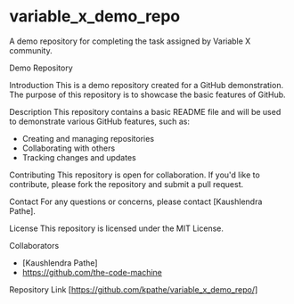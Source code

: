 # variable_x_demo_repo
A demo repository for completing the task assigned by Variable X community.


Demo Repository


Introduction
This is a demo repository created for a GitHub demonstration. The purpose of this repository is to showcase the basic features of GitHub.

Description
This repository contains a basic README file and will be used to demonstrate various GitHub features, such as:

- Creating and managing repositories
- Collaborating with others
- Tracking changes and updates

Contributing
This repository is open for collaboration. If you'd like to contribute, please fork the repository and submit a pull request.

Contact
For any questions or concerns, please contact [Kaushlendra Pathe].

License
This repository is licensed under the MIT License.

Collaborators
- [Kaushlendra Pathe]
- https://github.com/the-code-machine

Repository Link
[https://github.com/kpathe/variable_x_demo_repo/]

